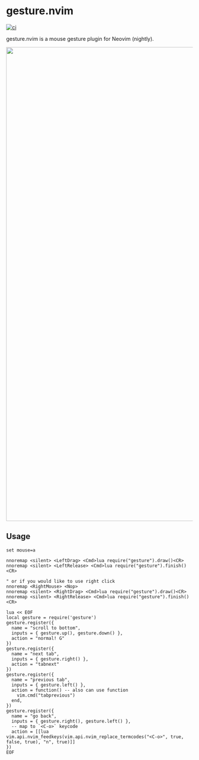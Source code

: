 # gesture.nvim

[![ci](https://github.com/notomo/gesture.nvim/workflows/ci/badge.svg?branch=master)](https://github.com/notomo/gesture.nvim/actions/workflows/ci.yml?query=branch%3Amaster)

gesture.nvim is a mouse gesture plugin for Neovim (nightly).

<img src="https://raw.github.com/wiki/notomo/gesture.nvim/images/gesture.gif" width="1280">

## Usage

```vim
set mouse=a

nnoremap <silent> <LeftDrag> <Cmd>lua require("gesture").draw()<CR>
nnoremap <silent> <LeftRelease> <Cmd>lua require("gesture").finish()<CR>

" or if you would like to use right click
nnoremap <RightMouse> <Nop>
nnoremap <silent> <RightDrag> <Cmd>lua require("gesture").draw()<CR>
nnoremap <silent> <RightRelease> <Cmd>lua require("gesture").finish()<CR>

lua << EOF
local gesture = require('gesture')
gesture.register({
  name = "scroll to bottom",
  inputs = { gesture.up(), gesture.down() },
  action = "normal! G"
})
gesture.register({
  name = "next tab",
  inputs = { gesture.right() },
  action = "tabnext"
})
gesture.register({
  name = "previous tab",
  inputs = { gesture.left() },
  action = function() -- also can use function
    vim.cmd("tabprevious")
  end,
})
gesture.register({
  name = "go back",
  inputs = { gesture.right(), gesture.left() },
  -- map to `<C-o>` keycode
  action = [[lua vim.api.nvim_feedkeys(vim.api.nvim_replace_termcodes("<C-o>", true, false, true), "n", true)]]
})
EOF
```
